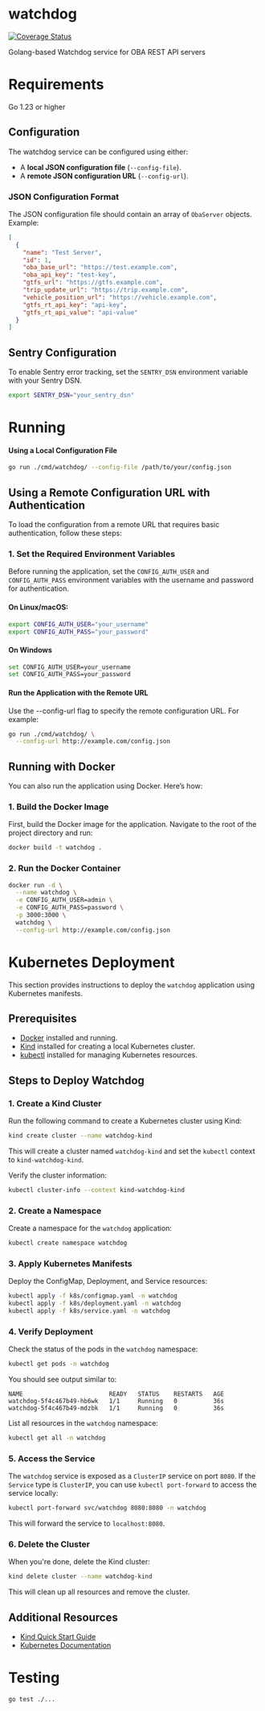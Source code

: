 # watchdog

[![Coverage Status](https://coveralls.io/repos/github/OneBusAway/watchdog/badge.svg?branch=main)](https://coveralls.io/github/OneBusAway/watchdog?branch=main)

Golang-based Watchdog service for OBA REST API servers

# Requirements

Go 1.23 or higher

## Configuration

The watchdog service can be configured using either:
- A **local JSON configuration file** (`--config-file`).
- A **remote JSON configuration URL** (`--config-url`).

### JSON Configuration Format

The JSON configuration file should contain an array of `ObaServer` objects. Example:

```json
[
  {
    "name": "Test Server",
    "id": 1,
    "oba_base_url": "https://test.example.com",
    "oba_api_key": "test-key",
    "gtfs_url": "https://gtfs.example.com",
    "trip_update_url": "https://trip.example.com",
    "vehicle_position_url": "https://vehicle.example.com",
    "gtfs_rt_api_key": "api-key",
    "gtfs_rt_api_value": "api-value"
  }
]
```

## Sentry Configuration

To enable Sentry error tracking, set the `SENTRY_DSN` environment variable with your Sentry DSN.

```sh
export SENTRY_DSN="your_sentry_dsn"
```

# Running

#### **Using a Local Configuration File**

```bash
go run ./cmd/watchdog/ --config-file /path/to/your/config.json
```

## **Using a Remote Configuration URL with Authentication**

To load the configuration from a remote URL that requires basic authentication, follow these steps:

### 1. **Set the Required Environment Variables**
Before running the application, set the `CONFIG_AUTH_USER` and `CONFIG_AUTH_PASS` environment variables with the username and password for authentication.

#### On Linux/macOS:

```bash
export CONFIG_AUTH_USER="your_username"
export CONFIG_AUTH_PASS="your_password"
```

#### On Windows

```bash
set CONFIG_AUTH_USER=your_username
set CONFIG_AUTH_PASS=your_password
```

####  Run the Application with the Remote URL

 Use the --config-url flag to specify the remote configuration URL. For example:


```bash
go run ./cmd/watchdog/ \
  --config-url http://example.com/config.json
```

## **Running with Docker**

You can also run the application using Docker. Here’s how:

### 1. **Build the Docker Image**
First, build the Docker image for the application. Navigate to the root of the project directory and run:

```bash
docker build -t watchdog .
```

### 2. **Run the Docker Container**

```bash
docker run -d \
  --name watchdog \
  -e CONFIG_AUTH_USER=admin \
  -e CONFIG_AUTH_PASS=password \
  -p 3000:3000 \
  watchdog \
  --config-url http://example.com/config.json
```

# Kubernetes Deployment

This section provides instructions to deploy the `watchdog` application using Kubernetes manifests.

## Prerequisites

- [Docker](https://www.docker.com/) installed and running.
- [Kind](https://kind.sigs.k8s.io/) installed for creating a local Kubernetes cluster.
- [kubectl](https://kubernetes.io/docs/tasks/tools/) installed for managing Kubernetes resources.

## Steps to Deploy Watchdog

### 1. Create a Kind Cluster

Run the following command to create a Kubernetes cluster using Kind:

```bash
kind create cluster --name watchdog-kind
```

This will create a cluster named `watchdog-kind` and set the `kubectl` context to `kind-watchdog-kind`.

Verify the cluster information:

```bash
kubectl cluster-info --context kind-watchdog-kind
```

### 2. Create a Namespace

Create a namespace for the `watchdog` application:

```bash
kubectl create namespace watchdog
```

### 3. Apply Kubernetes Manifests

Deploy the ConfigMap, Deployment, and Service resources:

```bash
kubectl apply -f k8s/configmap.yaml -n watchdog
kubectl apply -f k8s/deployment.yaml -n watchdog
kubectl apply -f k8s/service.yaml -n watchdog
```

### 4. Verify Deployment

Check the status of the pods in the `watchdog` namespace:

```bash
kubectl get pods -n watchdog
```

You should see output similar to:

```
NAME                        READY   STATUS    RESTARTS   AGE
watchdog-5f4c467b49-hb6wk   1/1     Running   0          36s
watchdog-5f4c467b49-mdzbk   1/1     Running   0          36s
```

List all resources in the `watchdog` namespace:

```bash
kubectl get all -n watchdog
```

### 5. Access the Service

The `watchdog` service is exposed as a `ClusterIP` service on port `8080`. If the `Service` type is `ClusterIP`, you can use `kubectl port-forward` to access the service locally:

```bash
kubectl port-forward svc/watchdog 8080:8080 -n watchdog
```

This will forward the service to `localhost:8080`.

### 6. Delete the Cluster

When you're done, delete the Kind cluster:

```bash
kind delete cluster --name watchdog-kind
```

This will clean up all resources and remove the cluster.

## Additional Resources

- [Kind Quick Start Guide](https://kind.sigs.k8s.io/docs/user/quick-start/)
- [Kubernetes Documentation](https://kubernetes.io/docs/home/)

# Testing

```
go test ./...
```
